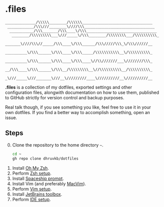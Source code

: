 # .files

```
______________/\\\\\________/\\\\\\________________________________
 ____________/\\\///________\////\\\________________________________
  ___________/\\\_______/\\\____\/\\\________________________________
   ________/\\\\\\\\\___\///_____\/\\\________/\\\\\\\\___/\\\\\\\\\\_
    _______\////\\\//_____/\\\____\/\\\______/\\\/////\\\_\/\\\//////__
     __________\/\\\______\/\\\____\/\\\_____/\\\\\\\\\\\__\/\\\\\\\\\\_
      __________\/\\\______\/\\\____\/\\\____\//\\///////___\////////\\\_
       __/\\\____\/\\\______\/\\\__/\\\\\\\\\__\//\\\\\\\\\\__/\\\\\\\\\\_
        _\///_____\///_______\///__\/////////____\//////////__\//////////__
```

**.files** is a collection of my dotfiles, exported settings and other
configuration files, alongwith documentation on how to use them, published to
GitHub strictly for version control and backup purposes.

Real talk though, if you see something you like, feel free to use it in your
own dotfiles. If you find a better way to accomplish something, open an issue.

## Steps

0. Clone the repository to the home directory `~`.
    ```sh
    cd ~
    gh repo clone dhruvkb/dotfiles
    ```
0. Install [Oh My Zsh](https://github.com/ohmyzsh/ohmyzsh).
0. Perform [Zsh setup](./zsh/README.md).
0. Install [Spaceship prompt](https://github.com/denysdovhan/spaceship-prompt).
0. Install Vim (and preferably [MacVim](https://macvim-dev.github.io/macvim/)).
0. Perform [Vim setup](./vim/README.md).
0. Install [JetBrains toolbox](https://www.jetbrains.com/toolbox-app/).
0. Perform [IDE setup](./jetbrains/README.md).